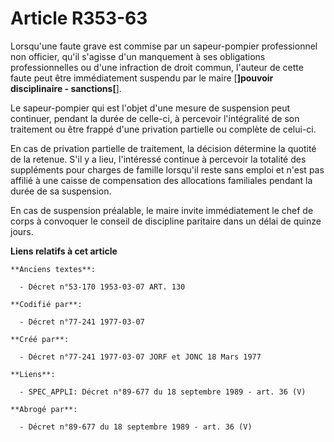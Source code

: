 # Article R353-63

Lorsqu'une faute grave est commise par un sapeur-pompier professionnel non officier, qu'il s'agisse d'un manquement à ses
obligations professionnelles ou d'une infraction de droit commun, l'auteur de cette faute peut être immédiatement suspendu
par le maire [**]pouvoir disciplinaire - sanctions[**].

Le sapeur-pompier qui est l'objet d'une mesure de suspension peut continuer, pendant la durée de celle-ci, à percevoir
l'intégralité de son traitement ou être frappé d'une privation partielle ou complète de celui-ci.

En cas de privation partielle de traitement, la décision détermine la quotité de la retenue. S'il y a lieu, l'intéressé
continue à percevoir la totalité des suppléments pour charges de famille lorsqu'il reste sans emploi et n'est pas affilié à
une caisse de compensation des allocations familiales pendant la durée de sa suspension.

En cas de suspension préalable, le maire invite immédiatement le chef de corps à convoquer le conseil de discipline paritaire
dans un délai de quinze jours.

**Liens relatifs à cet article**

	**Anciens textes**:

	  - Décret n°53-170 1953-03-07 ART. 130

	**Codifié par**:

	  - Décret n°77-241 1977-03-07

	**Créé par**:

	  - Décret n°77-241 1977-03-07 JORF et JONC 18 Mars 1977

	**Liens**:

	  - SPEC_APPLI: Décret n°89-677 du 18 septembre 1989 - art. 36 (V)

	**Abrogé par**:

	  - Décret n°89-677 du 18 septembre 1989 - art. 36 (V)
